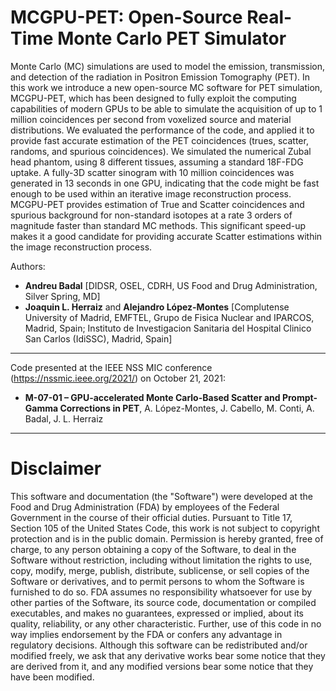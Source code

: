 # MCGPU-PET: Open-Source Real-Time Monte Carlo PET Simulator

Monte Carlo (MC) simulations are used to model the emission, transmission, and detection of the radiation in Positron Emission Tomography (PET). In this work we introduce a new open-source MC software for PET simulation, MCGPU-PET, which has been designed to fully exploit the computing capabilities of modern GPUs to be able to simulate the acquisition of up to 1 million coincidences per second from voxelized source and material distributions. We evaluated the performance of the code, and applied it to provide fast accurate estimation of the PET coincidences (trues, scatter, randoms, and spurious coincidences). We simulated the numerical Zubal head phantom, using 8 different tissues, assuming a standard 18F-FDG uptake. A fully-3D scatter sinogram with 10 million coincidences was generated in 13 seconds in one GPU, indicating that the code might be fast enough to be used within an iterative image reconstruction process. MCGPU-PET provides estimation of True and Scatter coincidences and spurious background for non-standard isotopes at a rate 3 orders of magnitude faster than standard MC methods. This significant speed-up makes it a good candidate for providing accurate Scatter estimations within the image reconstruction process.

Authors:


- **Andreu Badal** [DIDSR, OSEL, CDRH, US Food and Drug Administration, Silver Spring, MD]
- **Joaquin L. Herraiz** and  **Alejandro López-Montes** [Complutense University of Madrid, EMFTEL, Grupo de Fisica Nuclear and IPARCOS, Madrid, Spain; Instituto de Investigacion Sanitaria del Hospital Clinico San Carlos (IdiSSC), Madrid, Spain]

---

Code presented at the IEEE NSS MIC conference (https://nssmic.ieee.org/2021/) on October 21, 2021:

- **M-07-01 – GPU-accelerated Monte Carlo-Based Scatter and Prompt-Gamma Corrections in PET**, A. López-Montes, J. Cabello, M. Conti, A. Badal, J. L. Herraiz


---

# Disclaimer
This software and documentation (the "Software") were developed at the Food and Drug Administration (FDA) by employees of the Federal Government in the course of their official duties. Pursuant to Title 17, Section 105 of the United States Code, this work is not subject to copyright protection and is in the public domain. Permission is hereby granted, free of charge, to any person obtaining a copy of the Software, to deal in the Software without restriction, including without limitation the rights to use, copy, modify, merge, publish, distribute, sublicense, or sell copies of the Software or derivatives, and to permit persons to whom the Software is furnished to do so. FDA assumes no responsibility whatsoever for use by other parties of the Software, its source code, documentation or compiled executables, and makes no guarantees, expressed or implied, about its quality, reliability, or any other characteristic. Further, use of this code in no way implies endorsement by the FDA or confers any advantage in regulatory decisions. Although this software can be redistributed and/or modified freely, we ask that any derivative works bear some notice that they are derived from it, and any modified versions bear some notice that they have been modified.
